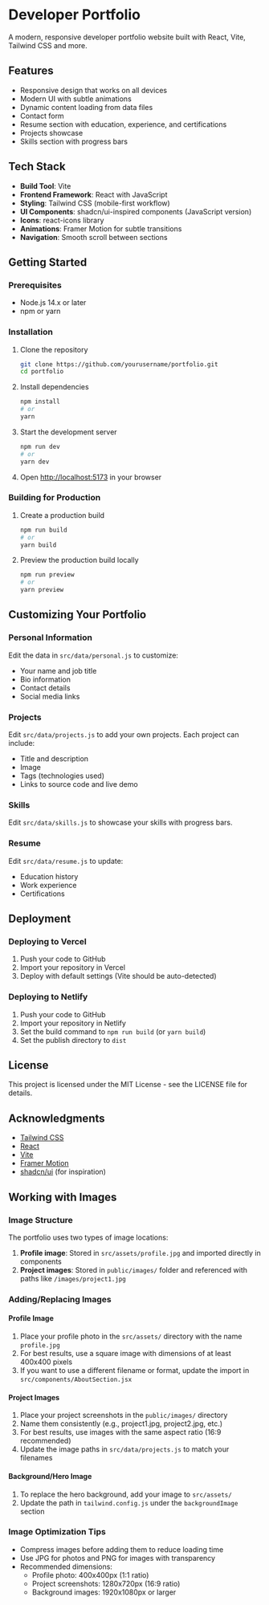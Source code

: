# Developer Portfolio

A modern, responsive developer portfolio website built with React, Vite, Tailwind CSS and more.

## Features

- Responsive design that works on all devices
- Modern UI with subtle animations
- Dynamic content loading from data files
- Contact form
- Resume section with education, experience, and certifications
- Projects showcase
- Skills section with progress bars

## Tech Stack

- **Build Tool**: Vite
- **Frontend Framework**: React with JavaScript
- **Styling**: Tailwind CSS (mobile-first workflow)
- **UI Components**: shadcn/ui-inspired components (JavaScript version)
- **Icons**: react-icons library
- **Animations**: Framer Motion for subtle transitions
- **Navigation**: Smooth scroll between sections

## Getting Started

### Prerequisites

- Node.js 14.x or later
- npm or yarn

### Installation

1. Clone the repository
   ```bash
   git clone https://github.com/yourusername/portfolio.git
   cd portfolio
   ```

2. Install dependencies
   ```bash
   npm install
   # or
   yarn
   ```

3. Start the development server
   ```bash
   npm run dev
   # or
   yarn dev
   ```

4. Open [http://localhost:5173](http://localhost:5173) in your browser

### Building for Production

1. Create a production build
   ```bash
   npm run build
   # or
   yarn build
   ```

2. Preview the production build locally
   ```bash
   npm run preview
   # or
   yarn preview
   ```

## Customizing Your Portfolio

### Personal Information

Edit the data in `src/data/personal.js` to customize:
- Your name and job title
- Bio information
- Contact details
- Social media links

### Projects

Edit `src/data/projects.js` to add your own projects. Each project can include:
- Title and description
- Image
- Tags (technologies used)
- Links to source code and live demo

### Skills

Edit `src/data/skills.js` to showcase your skills with progress bars.

### Resume

Edit `src/data/resume.js` to update:
- Education history
- Work experience
- Certifications

## Deployment

### Deploying to Vercel

1. Push your code to GitHub
2. Import your repository in Vercel
3. Deploy with default settings (Vite should be auto-detected)

### Deploying to Netlify

1. Push your code to GitHub
2. Import your repository in Netlify
3. Set the build command to `npm run build` (or `yarn build`)
4. Set the publish directory to `dist`

## License

This project is licensed under the MIT License - see the LICENSE file for details.

## Acknowledgments

- [Tailwind CSS](https://tailwindcss.com/)
- [React](https://reactjs.org/)
- [Vite](https://vitejs.dev/)
- [Framer Motion](https://www.framer.com/motion/)
- [shadcn/ui](https://ui.shadcn.com/) (for inspiration)

## Working with Images

### Image Structure

The portfolio uses two types of image locations:

1. **Profile image**: Stored in `src/assets/profile.jpg` and imported directly in components
2. **Project images**: Stored in `public/images/` folder and referenced with paths like `/images/project1.jpg`

### Adding/Replacing Images

#### Profile Image

1. Place your profile photo in the `src/assets/` directory with the name `profile.jpg`
2. For best results, use a square image with dimensions of at least 400x400 pixels
3. If you want to use a different filename or format, update the import in `src/components/AboutSection.jsx`

#### Project Images

1. Place your project screenshots in the `public/images/` directory
2. Name them consistently (e.g., project1.jpg, project2.jpg, etc.)
3. For best results, use images with the same aspect ratio (16:9 recommended)
4. Update the image paths in `src/data/projects.js` to match your filenames

#### Background/Hero Image

1. To replace the hero background, add your image to `src/assets/` 
2. Update the path in `tailwind.config.js` under the `backgroundImage` section

### Image Optimization Tips

- Compress images before adding them to reduce loading time
- Use JPG for photos and PNG for images with transparency
- Recommended dimensions:
  - Profile photo: 400x400px (1:1 ratio)
  - Project screenshots: 1280x720px (16:9 ratio)
  - Background images: 1920x1080px or larger
